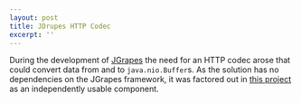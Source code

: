 ```yaml
---
layout: post
title: JDrupes HTTP Codec
excerpt: ''
---
```


During the development of [JGrapes](http://mnlipp.github.io/jgrapes/) the
need for an HTTP codec arose that could convert data from and to
`java.nio.Buffer`s. As the solution has no dependencies on the JGrapes
framework, it was factored out in 
[this project](https://github.com/mnlipp/jdrupes-httpcodec#jdrupes-non-blocking-http-codec) 
as an independently usable component.

